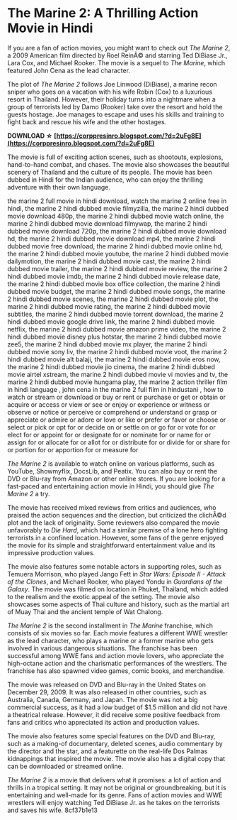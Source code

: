 
 
# The Marine 2: A Thrilling Action Movie in Hindi
 
If you are a fan of action movies, you might want to check out *The Marine 2*, a 2009 American film directed by Roel ReinÃ© and starring Ted DiBiase Jr., Lara Cox, and Michael Rooker. The movie is a sequel to *The Marine*, which featured John Cena as the lead character.
 
The plot of *The Marine 2* follows Joe Linwood (DiBiase), a marine recon sniper who goes on a vacation with his wife Robin (Cox) to a luxurious resort in Thailand. However, their holiday turns into a nightmare when a group of terrorists led by Damo (Rooker) take over the resort and hold the guests hostage. Joe manages to escape and uses his skills and training to fight back and rescue his wife and the other hostages.
 
**DOWNLOAD ☆ [https://corppresinro.blogspot.com/?d=2uFg8E](https://corppresinro.blogspot.com/?d=2uFg8E)**


 
The movie is full of exciting action scenes, such as shootouts, explosions, hand-to-hand combat, and chases. The movie also showcases the beautiful scenery of Thailand and the culture of its people. The movie has been dubbed in Hindi for the Indian audience, who can enjoy the thrilling adventure with their own language.
 
the marine 2 full movie in hindi download,  watch the marine 2 online free in hindi,  the marine 2 hindi dubbed movie filmyzilla,  the marine 2 hindi dubbed movie download 480p,  the marine 2 hindi dubbed movie watch online,  the marine 2 hindi dubbed movie download filmywap,  the marine 2 hindi dubbed movie download 720p,  the marine 2 hindi dubbed movie download hd,  the marine 2 hindi dubbed movie download mp4,  the marine 2 hindi dubbed movie free download,  the marine 2 hindi dubbed movie online hd,  the marine 2 hindi dubbed movie youtube,  the marine 2 hindi dubbed movie dailymotion,  the marine 2 hindi dubbed movie cast,  the marine 2 hindi dubbed movie trailer,  the marine 2 hindi dubbed movie review,  the marine 2 hindi dubbed movie imdb,  the marine 2 hindi dubbed movie release date,  the marine 2 hindi dubbed movie box office collection,  the marine 2 hindi dubbed movie budget,  the marine 2 hindi dubbed movie songs,  the marine 2 hindi dubbed movie scenes,  the marine 2 hindi dubbed movie plot,  the marine 2 hindi dubbed movie rating,  the marine 2 hindi dubbed movie subtitles,  the marine 2 hindi dubbed movie torrent download,  the marine 2 hindi dubbed movie google drive link,  the marine 2 hindi dubbed movie netflix,  the marine 2 hindi dubbed movie amazon prime video,  the marine 2 hindi dubbed movie disney plus hotstar,  the marine 2 hindi dubbed movie zee5,  the marine 2 hindi dubbed movie mx player,  the marine 2 hindi dubbed movie sony liv,  the marine 2 hindi dubbed movie voot,  the marine 2 hindi dubbed movie alt balaji,  the marine 2 hindi dubbed movie eros now,  the marine 2 hindi dubbed movie jio cinema,  the marine 2 hindi dubbed movie airtel xstream,  the marine 2 hindi dubbed movie vi movies and tv,  the marine 2 hindi dubbed movie hungama play,  the marine 2 action thriller film in hindi language ,  john cena in the marine 2 full film in hindustani ,  how to watch or stream or download or buy or rent or purchase or get or obtain or acquire or access or view or see or enjoy or experience or witness or observe or notice or perceive or comprehend or understand or grasp or appreciate or admire or adore or love or like or prefer or favor or choose or select or pick or opt for or decide on or settle on or go for or vote for or elect for or appoint for or designate for or nominate for or name for or assign for or allocate for or allot for or distribute for or divide for or share for or portion for or apportion for or measure for
 
*The Marine 2* is available to watch online on various platforms, such as YouTube, Showmyflix, DocsLib, and Peatix. You can also buy or rent the DVD or Blu-ray from Amazon or other online stores. If you are looking for a fast-paced and entertaining action movie in Hindi, you should give *The Marine 2* a try.
  
The movie has received mixed reviews from critics and audiences, who praised the action sequences and the direction, but criticized the clichÃ©d plot and the lack of originality. Some reviewers also compared the movie unfavorably to *Die Hard*, which had a similar premise of a lone hero fighting terrorists in a confined location. However, some fans of the genre enjoyed the movie for its simple and straightforward entertainment value and its impressive production values.
 
The movie also features some notable actors in supporting roles, such as Temuera Morrison, who played Jango Fett in *Star Wars: Episode II - Attack of the Clones*, and Michael Rooker, who played Yondu in *Guardians of the Galaxy*. The movie was filmed on location in Phuket, Thailand, which added to the realism and the exotic appeal of the setting. The movie also showcases some aspects of Thai culture and history, such as the martial art of Muay Thai and the ancient temple of Wat Chalong.
 
*The Marine 2* is the second installment in *The Marine* franchise, which consists of six movies so far. Each movie features a different WWE wrestler as the lead character, who plays a marine or a former marine who gets involved in various dangerous situations. The franchise has been successful among WWE fans and action movie lovers, who appreciate the high-octane action and the charismatic performances of the wrestlers. The franchise has also spawned video games, comic books, and merchandise.
  
The movie was released on DVD and Blu-ray in the United States on December 29, 2009. It was also released in other countries, such as Australia, Canada, Germany, and Japan. The movie was not a big commercial success, as it had a low budget of $1.5 million and did not have a theatrical release. However, it did receive some positive feedback from fans and critics who appreciated its action and production values.
 
The movie also features some special features on the DVD and Blu-ray, such as a making-of documentary, deleted scenes, audio commentary by the director and the star, and a featurette on the real-life Dos Palmas kidnappings that inspired the movie. The movie also has a digital copy that can be downloaded or streamed online.
 
*The Marine 2* is a movie that delivers what it promises: a lot of action and thrills in a tropical setting. It may not be original or groundbreaking, but it is entertaining and well-made for its genre. Fans of action movies and WWE wrestlers will enjoy watching Ted DiBiase Jr. as he takes on the terrorists and saves his wife.
 8cf37b1e13
 
